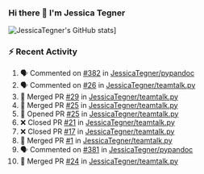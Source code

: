 ### Hi there 👋 I'm Jessica Tegner

![JessicaTegner's GitHub stats](https://github-readme-stats.vercel.app/api?username=jessicategner)]


### :zap: Recent Activity

<!--START_SECTION:activity-->
1. 🗣 Commented on [#382](https://github.com/JessicaTegner/pypandoc/pull/382#issuecomment-2509683113) in [JessicaTegner/pypandoc](https://github.com/JessicaTegner/pypandoc)
2. 🗣 Commented on [#26](https://github.com/JessicaTegner/teamtalk.py/issues/26#issuecomment-2509682066) in [JessicaTegner/teamtalk.py](https://github.com/JessicaTegner/teamtalk.py)
3. 🎉 Merged PR [#29](https://github.com/JessicaTegner/teamtalk.py/pull/29) in [JessicaTegner/teamtalk.py](https://github.com/JessicaTegner/teamtalk.py)
4. 🎉 Merged PR [#25](https://github.com/JessicaTegner/teamtalk.py/pull/25) in [JessicaTegner/teamtalk.py](https://github.com/JessicaTegner/teamtalk.py)
5. 💪 Opened PR [#25](https://github.com/JessicaTegner/teamtalk.py/pull/25) in [JessicaTegner/teamtalk.py](https://github.com/JessicaTegner/teamtalk.py)
6. ❌ Closed PR [#21](https://github.com/JessicaTegner/teamtalk.py/pull/21) in [JessicaTegner/teamtalk.py](https://github.com/JessicaTegner/teamtalk.py)
7. ❌ Closed PR [#17](https://github.com/JessicaTegner/teamtalk.py/pull/17) in [JessicaTegner/teamtalk.py](https://github.com/JessicaTegner/teamtalk.py)
8. 🎉 Merged PR [#1](https://github.com/JessicaTegner/teamtalk.py/pull/1) in [JessicaTegner/teamtalk.py](https://github.com/JessicaTegner/teamtalk.py)
9. 🗣 Commented on [#381](https://github.com/JessicaTegner/pypandoc/pull/381#issuecomment-2494967105) in [JessicaTegner/pypandoc](https://github.com/JessicaTegner/pypandoc)
10. 🎉 Merged PR [#24](https://github.com/JessicaTegner/teamtalk.py/pull/24) in [JessicaTegner/teamtalk.py](https://github.com/JessicaTegner/teamtalk.py)
<!--END_SECTION:activity-->
